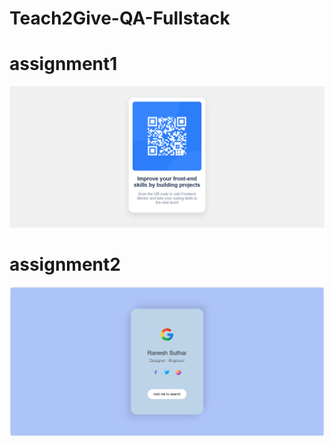 # Teach2Give-QA-Fullstack
# assignment1 
![qrcode](Html-Css/Assets/Preview.png)
# assignment2
![googlecard](Html-Css/Assets/Preview2.png)
